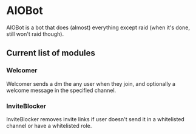 # AIOBot
AIOBot is a bot that does (almost) everything except raid (when it's done, still won't raid though).
## Current list of modules
### Welcomer
Welcomer sends a dm the any user when they join, and optionally a welcome message in the specified channel.
### InviteBlocker
InviteBlocker removes invite links if user doesn't send it in a whitelisted channel or have a whitelisted role.
